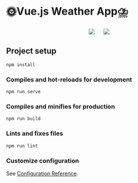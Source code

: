 # 🌞Vue.js Weather App⛈️

<p align="center">
<img src="https://user-images.githubusercontent.com/78969613/117692208-6b881780-b1da-11eb-8aa5-303110557c2c.png"/>&nbsp;&nbsp;&nbsp;&nbsp;&nbsp;
<img src="https://user-images.githubusercontent.com/78969613/117692213-6c20ae00-b1da-11eb-92e6-09078132bd3d.png"/>
</p>

## Project setup
```
npm install
```

### Compiles and hot-reloads for development
```
npm run serve
```

### Compiles and minifies for production
```
npm run build
```

### Lints and fixes files
```
npm run lint
```

### Customize configuration
See [Configuration Reference](https://cli.vuejs.org/config/).
